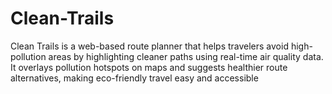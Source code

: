 # Clean-Trails
Clean Trails is a web-based route planner that helps travelers avoid high-pollution areas by highlighting cleaner paths using real-time air quality data. It overlays pollution hotspots on maps and suggests healthier route alternatives, making eco-friendly travel easy and accessible
